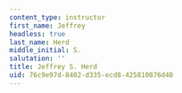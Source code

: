 ```yaml
---
content_type: instructor
first_name: Jeffrey
headless: true
last_name: Herd
middle_initial: S.
salutation: ''
title: Jeffrey S. Herd
uid: 76c9e97d-8402-d335-ecd8-425810876d40
---
```

